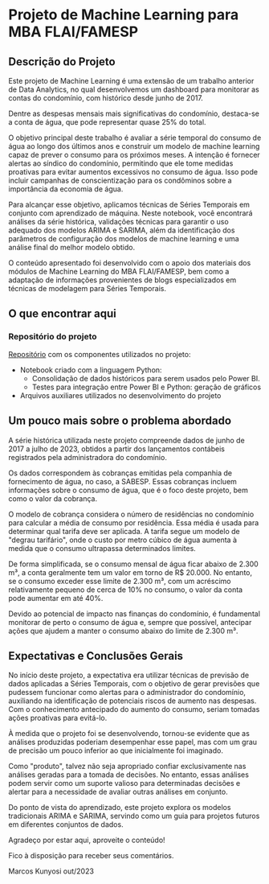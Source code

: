 # Projeto de Machine Learning para MBA FLAI/FAMESP

## Descrição do Projeto
Este projeto de Machine Learning é uma extensão de um trabalho anterior de Data Analytics, no qual desenvolvemos um dashboard para monitorar as contas do condomínio, com histórico desde junho de 2017.

Dentre as despesas mensais mais significativas do condomínio, destaca-se a conta de água, que pode representar quase 25% do total.

O objetivo principal deste trabalho é avaliar a série temporal do consumo de água ao longo dos últimos anos e construir um modelo de machine learning capaz de prever o consumo para os próximos meses. A intenção é fornecer alertas ao síndico do condomínio, permitindo que ele tome medidas proativas para evitar aumentos excessivos no consumo de água. Isso pode incluir campanhas de conscientização para os condôminos sobre a importância da economia de água.

Para alcançar esse objetivo, aplicamos técnicas de Séries Temporais em conjunto com aprendizado de máquina. Neste notebook, você encontrará análises da série histórica, validações técnicas para garantir o uso adequado dos modelos ARIMA e SARIMA, além da identificação dos parâmetros de configuração dos modelos de machine learning e uma análise final do melhor modelo obtido.

O conteúdo apresentado foi desenvolvido com o apoio dos materiais dos módulos de Machine Learning do MBA FLAI/FAMESP, bem como a adaptação de informações provenientes de blogs especializados em técnicas de modelagem para Séries Temporais.

## O que encontrar aqui

### Repositório do projeto 
[Repositório](https://bit.ly/kunyosi_mba_dashboard_dados_projeto) com os componentes utilizados no projeto:
- Notebook criado com a linguagem Python:
   - Consolidação de dados históricos para serem usados pelo Power BI.
   - Testes para integração entre Power BI e Python: geração de gráficos 
- Arquivos auxiliares utilizados no desenvolvimento do projeto


## Um pouco mais sobre o problema abordado

A série histórica utilizada neste projeto compreende dados de junho de 2017 a julho de 2023, obtidos a partir dos lançamentos contábeis registrados pela administradora do condomínio.

Os dados correspondem às cobranças emitidas pela companhia de fornecimento de água, no caso, a SABESP. Essas cobranças incluem informações sobre o consumo de água, que é o foco deste projeto, bem como o valor da cobrança.

O modelo de cobrança considera o número de residências no condomínio para calcular a média de consumo por residência. Essa média é usada para determinar qual tarifa deve ser aplicada. A tarifa segue um modelo de "degrau tarifário", onde o custo por metro cúbico de água aumenta à medida que o consumo ultrapassa determinados limites.

De forma simplificada, se o consumo mensal de água ficar abaixo de 2.300 m³, a conta geralmente tem um valor em torno de R$ 20.000. No entanto, se o consumo exceder esse limite de 2.300 m³, com um acréscimo relativamente pequeno de cerca de 10% no consumo, o valor da conta pode aumentar em até 40%.

Devido ao potencial de impacto nas finanças do condomínio, é fundamental monitorar de perto o consumo de água e, sempre que possível, antecipar ações que ajudem a manter o consumo abaixo do limite de 2.300 m³.

## Expectativas e Conclusões Gerais

No início deste projeto, a expectativa era utilizar técnicas de previsão de dados aplicadas a Séries Temporais, com o objetivo de gerar previsões que pudessem funcionar como alertas para o administrador do condomínio, auxiliando na identificação de potenciais riscos de aumento nas despesas. Com o conhecimento antecipado do aumento do consumo, seriam tomadas ações proativas para evitá-lo.

À medida que o projeto foi se desenvolvendo, tornou-se evidente que as análises produzidas poderiam desempenhar esse papel, mas com um grau de precisão um pouco inferior ao que inicialmente foi imaginado.

Como "produto", talvez não seja apropriado confiar exclusivamente nas análises geradas para a tomada de decisões. No entanto, essas análises podem servir como um suporte valioso para determinadas decisões e alertar para a necessidade de avaliar outras análises em conjunto.

Do ponto de vista do aprendizado, este projeto explora os modelos tradicionais ARIMA e SARIMA, servindo como um guia para projetos futuros em diferentes conjuntos de dados.

Agradeço por estar aqui, aproveite o conteúdo!

Fico à disposição para receber seus comentários.

Marcos Kunyosi
out/2023

 

